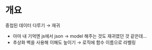 # 개요

중첩된 데이터 다루기 → 재귀

- 아마 내 기억엔 js에서 json → model 해주는 것도 재귀였던 것 같은데…
- 추상화 벽을 사용해 이해도 높이기 → 로직에 함수 이름으로 라벨링